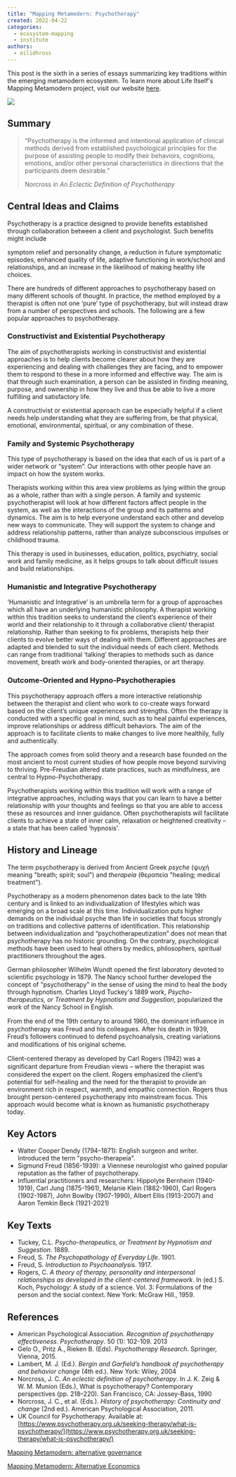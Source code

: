 ```yaml
---
title: "Mapping Metamodern: Psychotherapy"
created: 2022-04-22
categories: 
  - ecosystem-mapping
  - institute
authors: 
  - eilidhross
---
```


This post is the sixth in a series of essays summarizing key traditions within the emerging metamodern ecosystem. To learn more about Life Itself's Mapping Metamodern project, visit our website [here](https://ecosystem.lifeitself.org/).

![](/assets/images/marco-bianchetti-vzFTmxTl0DQ-unsplash-1024x683.jpg)

## Summary

> “Psychotherapy is the informed and intentional application of clinical methods derived from established psychological principles for the purpose of assisting people to modify their behaviors, cognitions, emotions, and/or other personal characteristics in directions that the participants deem desirable.”
> 
> Norcross in _An Eclectic Definition of Psychotherapy_

## Central Ideas and Claims

Psychotherapy is a practice designed to provide benefits established through collaboration between a client and psychologist. Such benefits might include

symptom relief and personality change, a reduction in future symptomatic episodes, enhanced quality of life, adaptive functioning in work/school and relationships, and an increase in the likelihood of making healthy life choices.

There are hundreds of different approaches to psychotherapy based on many different schools of thought. In practice, the method employed by a therapist is often not one ‘pure’ type of psychotherapy, but will instead draw from a number of perspectives and schools. The following are a few popular approaches to psychotherapy.

### Constructivist and Existential Psychotherapy

The aim of psychotherapists working in constructivist and existential approaches is to help clients become clearer about how they are experiencing and dealing with challenges they are facing, and to empower them to respond to these in a more informed and effective way. The aim is that through such examination, a person can be assisted in finding meaning, purpose, and ownership in how they live and thus be able to live a more fulfilling and satisfactory life.

A constructivist or existential approach can be especially helpful if a client needs help understanding what they are suffering from, be that physical, emotional, environmental, spiritual, or any combination of these.

### Family and Systemic Psychotherapy

This type of psychotherapy is based on the idea that each of us is part of a wider network or “system”. Our interactions with other people have an impact on how the system works.  

Therapists working within this area view problems as lying within the group as a whole, rather than with a single person. A family and systemic psychotherapist will look at how different factors affect people in the system, as well as the interactions of the group and its patterns and dynamics. The aim is to help everyone understand each other and develop new ways to communicate. They will support the system to change and address relationship patterns, rather than analyze subconscious impulses or childhood trauma.

This therapy is used in businesses, education, politics, psychiatry, social work and family medicine, as it helps groups to talk about difficult issues and build relationships.

### Humanistic and Integrative Psychotherapy

‘Humanistic and Integrative’ is an umbrella term for a group of approaches which all have an underlying humanistic philosophy. A therapist working within this tradition seeks to understand the client’s experience of their world and their relationship to it through a collaborative client/ therapist relationship. Rather than seeking to fix problems, therapists help their clients to evolve better ways of dealing with them. Different approaches are adapted and blended to suit the individual needs of each client. Methods can range from traditional ‘talking’ therapies to methods such as dance movement, breath work and body-oriented therapies, or art therapy.

### Outcome-Oriented and Hypno-Psychotherapies

This psychotherapy approach offers a more interactive relationship between the therapist and client who work to co-create ways forward based on the client’s unique experiences and strengths. Often the therapy is conducted with a specific goal in mind, such as to heal painful experiences, improve relationships or address difficult behaviors. The aim of the approach is to facilitate clients to make changes to live more healthily, fully and authentically.

The approach comes from solid theory and a research base founded on the most ancient to most current studies of how people move beyond surviving to thriving. Pre-Freudian altered state practices, such as mindfulness, are central to Hypno-Psychotherapy.

Psychotherapists working within this tradition will work with a range of integrative approaches, including ways that you can learn to have a better relationship with your thoughts and feelings so that you are able to access these as resources and inner guidance. Often psychotherapists will facilitate clients to achieve a state of inner calm, relaxation or heightened creativity – a state that has been called ‘hypnosis’.

## History and Lineage

The term psychotherapy is derived from Ancient Greek _psyche_ (ψυχή meaning "breath; spirit; soul") and _therapeia_ (θεραπεία "healing; medical treatment").

Psychotherapy as a modern phenomenon dates back to the late 19th century and is linked to an individualization of lifestyles which was emerging on a broad scale at this time. Individualization puts higher demands on the individual psyche than life in societies that focus strongly on traditions and collective patterns of identification. This relationship between individualization and “psychotherapeutization” does not mean that psychotherapy has no historic grounding. On the contrary, psychological methods have been used to heal others by medics, philosophers, spiritual practitioners throughout the ages. 

German philosopher Wilhelm Wundt opened the first laboratory devoted to scientific psychology in 1879. The Nancy school further developed the concept of "psychotherapy" in the sense of using the mind to heal the body through hypnotism. Charles Lloyd Tuckey's 1889 work, _Psycho-therapeutics, or Treatment by Hypnotism and Suggestion_, popularized the work of the Nancy School in English. 

From the end of the 19th century to around 1960, the dominant inﬂuence in psychotherapy was Freud and his colleagues. After his death in 1939, Freud’s followers continued to defend psychoanalysis, creating variations and modiﬁcations of his original scheme.

Client-centered therapy as developed by Carl Rogers (1942) was a signiﬁcant departure from Freudian views – where the therapist was considered the expert on the client. Rogers emphasized the client’s potential for self-healing and the need for the therapist to provide an environment rich in respect, warmth, and empathic connection. Rogers thus brought person-centered psychotherapy into mainstream focus. This approach would become what is known as humanistic psychotherapy today. 

## Key Actors

- Walter Cooper Dendy (1794–1871): English surgeon and writer. Introduced the term "psycho-therapeia". 
- Sigmund Freud (1856-1939): a Viennese neurologist who gained popular reputation as the father of psychotherapy. 
- Influential practitioners and researchers: Hippolyte Bernheim (1940-1919), Carl Jung (1875-1961), Melanie Klein (1882-1960), Carl Rogers (1902-1987), John Bowlby (1907-1990), Albert Ellis (1913-2007) and Aaron Temkin Beck (1921-2021)

## Key Texts

- Tuckey, C.L. _Psycho-therapeutics, or Treatment by Hypnotism and Suggestion_. 1889.
- Freud, S. _The Psychopathology of Everyday Life_. 1901.
- Freud, S. _Introduction to Psychoanalysis_. 1917.
- Rogers, C. _A theory of therapy, personality and interpersonal relationships as developed in the client-centered framework_. In (ed.) S. Koch, Psychology: A study of a science. Vol. 3: Formulations of the person and the social context. New York: McGraw Hill., 1959.

## References

- American Psychological Association. _Recognition of psychotherapy effectiveness. Psychotherapy_. 50 (1): 102-109. 2013
- Gelo O., Pritz A., Rieken B. (Eds). _Psychotherapy Research_. Springer, Vienna, 2015.
- Lambert, M. J. (Ed.). _Bergin and Garfield’s handbook of psychotherapy and behavior change_ (4th ed.). New York: Wiley, 2004
- Norcross, J. C. _An eclectic definition of psychotherapy_. In J. K. Zeig & W. M. Munion (Eds.), What is psychotherapy? Contemporary perspectives (pp. 218–220). San Francisco, CA: Jossey-Bass, 1990
- Norcross, J. C., et al. (Eds.). _History of psychotherapy: Continuity and change_ (2nd ed.). American Psychological Association, 2011.
- UK Council for Psychotherapy. Available at: [https://www.psychotherapy.org.uk/seeking-therapy/what-is-psychotherapy/](https://www.psychotherapy.org.uk/seeking-therapy/what-is-psychotherapy/)

[Mapping Metamodern: alternative governance](https://lifeitself.org/2022/04/08/mapping-metamodern-alternative-governance/)

[Mapping Metamodern: Alternative Economics](https://lifeitself.org/2022/04/01/mapping-metamodern-alternative-economics/)
